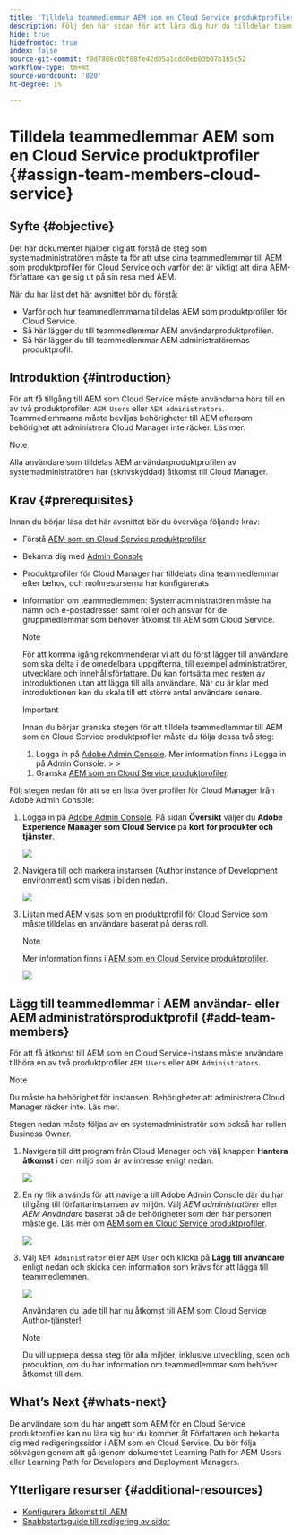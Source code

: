 ```yaml
---
title: 'Tilldela teammedlemmar AEM som en Cloud Service produktprofiler '
description: Följ den här sidan för att lära dig hur du tilldelar teammedlemmar till AEM som en Cloud Service produktprofiler
hide: true
hidefromtoc: true
index: false
source-git-commit: f0d7886c0bf88fe42d05a1cdd6eb03b07b165c52
workflow-type: tm+mt
source-wordcount: '820'
ht-degree: 1%

---
```



# Tilldela teammedlemmar AEM som en Cloud Service produktprofiler {#assign-team-members-cloud-service}

## Syfte {#objective}

Det här dokumentet hjälper dig att förstå de steg som systemadministratören måste ta för att utse dina teammedlemmar till AEM som produktprofiler för Cloud Service och varför det är viktigt att dina AEM-författare kan ge sig ut på sin resa med AEM.

När du har läst det här avsnittet bör du förstå:

* Varför och hur teammedlemmarna tilldelas AEM som produktprofiler för Cloud Service.
* Så här lägger du till teammedlemmar AEM användarproduktprofilen.
* Så här lägger du till teammedlemmar AEM administratörernas produktprofil.


## Introduktion {#introduction}

För att få tillgång till AEM som Cloud Service måste användarna höra till en av två produktprofiler:  `AEM Users` eller `AEM Administrators`. Teammedlemmarna måste beviljas behörigheter till AEM eftersom behörighet att administrera Cloud Manager inte räcker. Läs mer.

>[!NOTE]
>Alla användare som tilldelas AEM användarproduktprofilen av systemadministratören har (skrivskyddad) åtkomst till Cloud Manager.

## Krav {#prerequisites}

Innan du börjar läsa det här avsnittet bör du överväga följande krav:

* Förstå [AEM som en Cloud Service produktprofiler](https://experienceleague.adobe.com/docs/experience-manager-cloud-service/onboarding/onboarding-concepts/aem-cs-team-product-profiles.html?lang=en#aem-product-profiles)
* Bekanta dig med [Admin Console](https://experienceleague.adobe.com/docs/experience-manager-cloud-service/onboarding/onboarding-concepts/admin-console.html?lang=en)
* Produktprofiler för Cloud Manager har tilldelats dina teammedlemmar efter behov, och molnresurserna har konfigurerats
* Information om teammedlemmen: Systemadministratören måste ha namn och e-postadresser samt roller och ansvar för de gruppmedlemmar som behöver åtkomst till AEM som Cloud Service.

   >[!NOTE]
   >För att komma igång rekommenderar vi att du först lägger till användare som ska delta i de omedelbara uppgifterna, till exempel administratörer, utvecklare och innehållsförfattare. Du kan fortsätta med resten av introduktionen utan att lägga till alla användare. När du är klar med introduktionen kan du skala till ett större antal användare senare.


   >[!IMPORTANT]
   >Innan du börjar granska stegen för att tilldela teammedlemmar till AEM som en Cloud Service produktprofiler måste du följa dessa två steg:
   >
   >1. Logga in på [Adobe Admin Console](https://experienceleague.adobe.com/docs/experience-manager-cloud-service/onboarding/onboarding-concepts/admin-console.html?lang=en). Mer information finns i Logga in på Admin Console.
      >
      >
   1. Granska [AEM som en Cloud Service produktprofiler](https://experienceleague.adobe.com/docs/experience-manager-cloud-service/onboarding/onboarding-concepts/aem-cs-team-product-profiles.html?lang=en#aem-product-profiles).


Följ stegen nedan för att se en lista över profiler för Cloud Manager från Adobe Admin Console:

1. Logga in på [Adobe Admin Console](https://adminconsole.adobe.com/). På sidan **Översikt** väljer du **Adobe Experience Manager som Cloud Service** på **kort för produkter och tjänster**.

   ![](/help/onboarding/onboarding-journey/assets/assign-team1.png)

1. Navigera till och markera instansen (Author instance of Development environment) som visas i bilden nedan.

   ![](/help/onboarding/onboarding-journey/assets/cloud-profiles-1.png)


1. Listan med AEM visas som en produktprofil för Cloud Service som måste tilldelas en användare baserat på deras roll.

   >[!NOTE]
   >Mer information finns i [AEM som en Cloud Service produktprofiler](https://experienceleague.adobe.com/docs/experience-manager-cloud-service/onboarding/onboarding-concepts/aem-cs-team-product-profiles.html?lang=en#aem-product-profiles).

   ![](/help/onboarding/onboarding-journey/assets/cloud-profiles-2.png)


## Lägg till teammedlemmar i AEM användar- eller AEM administratörsproduktprofil {#add-team-members}

För att få åtkomst till AEM som en Cloud Service-instans måste användare tillhöra en av två produktprofiler `AEM Users` eller `AEM Administrators`.

>[!NOTE]
>Du måste ha behörighet för instansen. Behörigheter att administrera Cloud Manager räcker inte. Läs mer.

Stegen nedan måste följas av en systemadministratör som också har rollen Business Owner.

1. Navigera till ditt program från Cloud Manager och välj knappen **Hantera åtkomst** i den miljö som är av intresse enligt nedan.

   ![](/help/onboarding/onboarding-journey/assets/add-team1.png)

1. En ny flik används för att navigera till Adobe Admin Console där du har tillgång till författarinstansen av miljön. Välj *AEM administratörer* eller *AEM Användare* baserat på de behörigheter som den här personen måste ge. Läs mer om [AEM som en Cloud Service produktprofiler](https://experienceleague.adobe.com/docs/experience-manager-cloud-service/onboarding/onboarding-concepts/aem-cs-team-product-profiles.html?lang=en#aem-product-profiles).

   ![](/help/onboarding/onboarding-journey/assets/add-team2.png)

1. Välj `AEM Administrator` eller `AEM User` och klicka på **Lägg till användare** enligt nedan och skicka den information som krävs för att lägga till teammedlemmen.

   ![](/help/onboarding/onboarding-journey/assets/add-team3.png)

   Användaren du lade till har nu åtkomst till AEM som Cloud Service Author-tjänster!

   >[!NOTE]
   >Du vill upprepa dessa steg för alla miljöer, inklusive utveckling, scen och produktion, om du har information om teammedlemmar som behöver åtkomst till dem.


## What’s Next {#whats-next}

De användare som du har angett som AEM för en Cloud Service produktprofiler kan nu lära sig hur du kommer åt Författaren och bekanta dig med redigeringssidor i AEM som en Cloud Service. Du bör följa sökvägen genom att gå igenom dokumentet Learning Path for AEM Users eller Learning Path for Developers and Deployment Managers.

## Ytterligare resurser {#additional-resources}

* [Konfigurera åtkomst till AEM](https://experienceleague.adobe.com/docs/experience-manager-learn/cloud-service/accessing/walk-through.html?lang=en)
* [Snabbstartsguide till redigering av sidor](https://experienceleague.adobe.com/docs/experience-manager-cloud-service/sites/authoring/getting-started/quick-start.html?lang=en)
